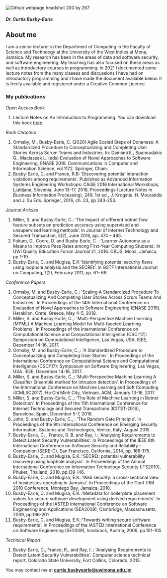 ![Github webpage headshot 200 by 267](https://user-images.githubusercontent.com/6943767/127555623-7e8f023f-8680-4214-a088-da84be201414.jpg)

##### Dr. Curtis Busby-Earle

## About me

I am a senior lecturer in the Department of Computing in the Faculty of Science and Technoogy at the University of the West Indies at Mona, Jamaica.
My research has been in the areas of data and software security, and software engineering. My teaching has also focused on these areas
as well as introductory courses in programming. In 2021 I documented some lecture notes from the many clasees and discussions I have had on
introductory programming and I have made the document available below. It is freely available and registered under a Creative Common Licence.


### My publications

_Open Access Book_
1. Lecture Notes on An Introduction to Programming. You can download this book [here](https://github.com/curtisbe/curtisbe/blob/main/Lecture%20notes%20on%20An%20Introduction%20to%20Programming%20-%20Ebook%20version.pdf)

_Book Chapters_
1. Ormsby, M., Busby-Earle, C. (2020) Agile Scaled Steps of Doneness: A Standardized Procedure to Conceptualizing and Completing User Stories Across Scrum Teams and Industries. In: Damiani E., Spanoudakis G., Maciaszek L. (eds) Evaluation of Novel Approaches to Software Engineering. ENASE 2019. Communications in Computer and Information Science, vol 1172. Springer, Cham.
2. Busby-Earle, C. and France, R.B: ‘Discovering potential interaction violations among requirements’. Published as Advanced Information Systems Engineering Workshops: CAiSE 2016 International Workshops, Ljubljana, Slovenia, June 13-17, 2016, Proceedings (Lecture Notes in Business Information Processing),  249, 1st ed., J. Krogstie, H. Mouratidis and J. Su Eds. Springer,  2016, ch. 23, pp 243-253.

_Journal Articles_
1. Miller, S. and Busby-Earle, C.: ‘The Impact of different botnet flow feature subsets on prediction accuracy using supervised and unsupervised learning methods’. In Journal of Internet Technology and Secured Transaction, 5(2), June 2016, pp. 474 – 485.
2. Fokum, D., Coore, D. and Busby-Earle, C. : ‘Learner Autonomy as a Means to Improve Pass Rates among First-Year Computing Students’. In UWI Quality Education Forum Journal 21, 2016. OBUS, Mona, Jamaica, pp 1-19.
3. Busby-Earle, C. and Mugisa, E.K:'Identifying potential security flaws using loophole analysis and the SECREt'. In GSTF International Journal on Computing, 1(2), February 2011, pp. 61- 68.

_Conference Papers_
1. Ormsby, M. and Busby-Earle, C.: 'Scaling A Standardized Procedure To Conceptualizing And Completing User Stories Across Scrum Teams And Industries'. In Proceedings of the 14th International Conference on Evaluation of Novel Approaches to Software Engineering (ENASE 2019), Heraklion, Crete, Greece, May 4-5, 2019.
2. Miller, S. and Busby-Earle, C.,: 'Multi-Perspective Machine Learning (MPML) A Machine Learning Model for Multi-faceted Learning Problems'. In Proceedings of the International Conference on Computational Science and Computational Intelligence (CSCI'17): Symposium on Computational Intelligence, Las Vegas, USA. IEEE, December 14-16, 2017.
3. Ormsby, M. and Busby-Earle, C.,: 'A Standardized Procedure to Conceptualizing and Completing User Stories'. In Proceedings of the International Conference on Computational Science and Computational Intelligence (CSCI'17): Symposium on Software Engineering, Las Vegas, USA. IEEE, December 14-16, 2017.
4. Miller, S. and Busby-Earle, C.,: ‘Multi-Perspective Machine Learning A Classifier Ensemble method for intrusion detection’. In Proceedings of the International Conference on Machine Learning and Soft Computing (ICMLSC2017), Ho Chi Minh City, Vietnam. ACM, January 13-16, 2017.
5. Miller, S. and Busby-Earle, C.,: ‘The Role of Machine Learning in Botnet Detection’. In Proceedings of the 11th International Conference for Internet Technology and Secured Transactions (ICITST-2016), Barcelona, Spain, December 5-7, 2016.
6. John, S. and Busby-Earle, C., : 'The Random Gate Principle'. In Proceedings of the 9th International Conference on Emerging Security Information, Systems and Technologies, Venice, Italy, August 2015.
7. Busby-Earle, C. , France, R. B. and Ray, I.: 'Analysing Requirements to Detect Latent Security Vulnerabilities'. In Proceedings of the IEEE 8th International Conference on Software Security and Reliability – Companion (SERE-C), San Francisco, California, 2014, pp. 168-175.
8. Busby-Earle, C. and Mugisa, E.K.:'SECREt: potential vulnerability discovery using loophole analysis'. In Proceedings of the Annual International Conference on Information Technology Security (ITS2010), Phuket, Thailand, 2010, pp.I39-I46.
9. Busby-Earle, C. and Mugisa, E.K.:'Web security: a cross-sectional view of businesses operating in Jamaica'. In Proceedings of the Conf-IRM 2010 Conference, Montego Bay, Jamaica, 2010.
10. Busby-Earle, C. and Mugisa, E.K.:'Metadata for boilerplate placement values for secure software development using derived requirements'. In Proceedings of the IASTED International Conference on Software Engineering and Applications (SEA2009), Cambridge, Massachusetts, 2009, pp.196-201
11. Busby-Earle, C. and Mugisa, E.K.:'Towards writing secure software requirements'. In Proceedings of the IASTED International Conference on Software Engineering (SE2009), Innsbruck, Austria, 2009, pp.101-105

_Technical Report_
1. Busby-Earle, C., France, R., and Ray, I. : 'Analysing Requirements to Detect Latent Security Vulnerabilities'. Computer science technical report, Colorado State University, Fort Collins, Colorado, 2013.

You may contact me at **curtis.busbyearle@uwimona.edu.jm**


